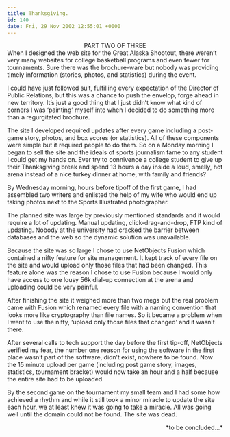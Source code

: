 ```yaml
---
title: Thanksgiving.
id: 140
date: Fri, 29 Nov 2002 12:55:01 +0000
---
```


<div align="center" class="caps">PART TWO OF THREE</div>When I designed the web site for the Great Alaska Shootout, there weren’t very many websites for college basketball programs and even fewer for tournaments. Sure there was the brochure-ware but nobody was providing timely information (stories, photos, and statistics) during the event.  

I could have just followed suit, fulfilling every expectation of the Director of Public Relations, but this was a chance to push the envelop, forge ahead in new territory. It’s just a good thing that I just didn’t know what kind of corners I was ‘painting’ myself into when I decided to do something more than a regurgitated brochure.  

The site I developed required updates after every game including a post-game story, photos, and box scores (or statistics). All of these components were simple but it required people to do them. So on a Monday morning I began to sell the site and the ideals of sports journalism fame to any student I could get my hands on. Ever try to connivence a college student to give up their Thanksgiving break and spend 13 hours a day inside a loud, smelly, hot arena instead of a nice turkey dinner at home, with family and friends?  

By Wednesday morning, hours before tipoff of the first game, I had assembled two writers and enlisted the help of my wife who would end up taking photos next to the Sports Illustrated photographer.  

The planned site was large by previously mentioned standards and it would require a lot of updating. Manual updating, click-drag-and-drop, FTP kind of updating. Nobody at the university had cracked the barrier between databases and the web so the dynamic solution was unavailable.  

Because the site was so large I chose to use NetObjects Fusion which contained a nifty feature for site management. It kept track of every file on the site and would upload only those files that had been changed. This feature alone was the reason I chose to use Fusion because I would only have access to one lousy 56k dial-up connection at the arena and uploading could be very painful.  

After finishing the site it weighed more than two megs but the real problem came with Fusion which renamed every file with a naming convention that looks more like cryptography than file names. So it became a problem when I went to use the nifty, ‘upload only those files that changed’ and it wasn’t there.  

After several calls to tech support the day before the first tip-off, NetObjects verified my fear, the number one reason for using the software in the first place wasn’t part of the software, didn’t exist, nowhere to be found. Now the 15 minute upload per game (including post game story, images, statistics, tournament bracket) would now take an hour and a half because the entire site had to be uploaded.  

By the second game on the tournament my small team and I had some how achieved a rhythm and while it still took a minor miracle to update the site each hour, we at least knew it was going to take a miracle. All was going well until the domain could not be found. The site was dead.



<div align="right">*to be concluded…*</div>

